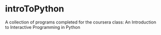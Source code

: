 introToPython
=============

A collection of programs completed for the coursera class: An Introduction to Interactive Programming in Python

